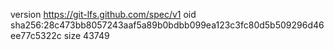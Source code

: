 version https://git-lfs.github.com/spec/v1
oid sha256:28c473bb8057243aaf5a89b0bdbb099ea123c3fc80d5b509296d46ee77c5322c
size 43749
